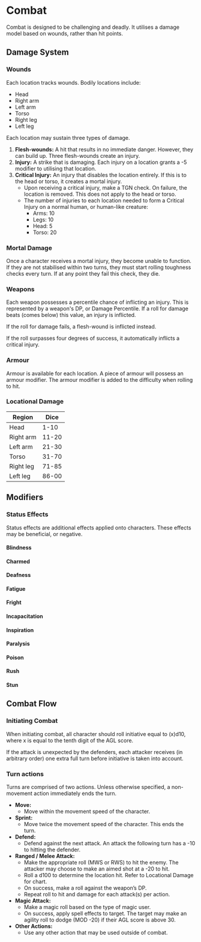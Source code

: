 # Combat

Combat is designed to be challenging and deadly. It utilises a damage model based on wounds, rather than hit points.

## Damage System

### Wounds

Each location tracks wounds. Bodily locations include:

- Head
- Right arm
- Left arm
- Torso
- Right leg
- Left leg

Each location may sustain three types of damage.

1. **Flesh-wounds:** A hit that results in no immediate danger. However, they can build up. Three flesh-wounds create an injury.
2. **Injury:** A strike that is damaging. Each injury on a location grants a -5 modifier to utilising that location.
3. **Critical Injury:** An injury that disables the location entirely. If this is to the head or torso, it creates a mortal injury.
	- Upon receiving a critical injury, make a TGN check. On failure, the location is removed. This does not apply to the head or torso.
	- The number of injuries to each location needed to form a Critical Injury on a normal human, or human-like creature:
		+ Arms: 10
		+ Legs: 10
		+ Head: 5
		+ Torso: 20

### Mortal Damage

Once a character receives a mortal injury, they become unable to function. If they are not stabilised within two turns, they must start rolling toughness checks every turn. If at any point they fail this check, they die.

### Weapons

Each weapon possesses a percentile chance of inflicting an injury. This is represented by a weapon's DP, or Damage Percentile. If a roll for damage beats (comes below) this value, an injury is inflicted.

If the roll for damage fails, a flesh-wound is inflicted instead.

If the roll surpasses four degrees of success, it automatically inflicts a critical injury.

### Armour

Armour is available for each location. A piece of armour will possess an armour modifier. The armour modifier is added to the difficulty when rolling to hit.

### Locational Damage

Region            | Dice       |
----------------- | -----------|
Head              | 1-10       |
Right arm         | 11-20      |
Left arm          | 21-30      |
Torso             | 31-70      |
Right leg         | 71-85      |
Left leg          | 86-00      |

## Modifiers

### Status Effects

Status effects are additional effects applied onto characters. These effects may be beneficial, or negative.

#### Blindness

#### Charmed

#### Deafness

#### Fatigue

#### Fright

#### Incapacitation

#### Inspiration

#### Paralysis

#### Poison

#### Rush

#### Stun

## Combat Flow

### Initiating Combat

When initiating combat, all character should roll initiative equal to (x)d10, where x is equal to the tenth digit of the AGL score.

If the attack is unexpected by the defenders, each attacker receives (in arbitrary order) one extra full turn before initiative is taken into account.

### Turn actions

Turns are comprised of two actions. Unless otherwise specified, a non-movement action immediately ends the turn.

- **Move:**
	+ Move within the movement speed of the character.
- **Sprint:**
	+ Move twice the movement speed of the character. This ends the turn.
- **Defend:**
	+ Defend against the next attack. An attack the following turn has a -10 to hitting the defender.
- **Ranged / Melee Attack:**
	+ Make the appropriate roll (MWS or RWS) to hit the enemy. The attacker may choose to make an aimed shot at a -20 to hit. 
	+ Roll a d100 to determine the location hit. Refer to Locational Damage for chart.
	+ On success, make a roll against the weapon’s DP.
	+ Repeat roll to hit and damage for each attack(s) per action.
- **Magic Attack:**
	+ Make a magic roll based on the type of magic user.
	+ On success, apply spell effects to target. The target may make an agility roll to dodge (MOD -20) if their AGL score is above 30.
- **Other Actions:**
	+ Use any other action that may be used outside of combat.
